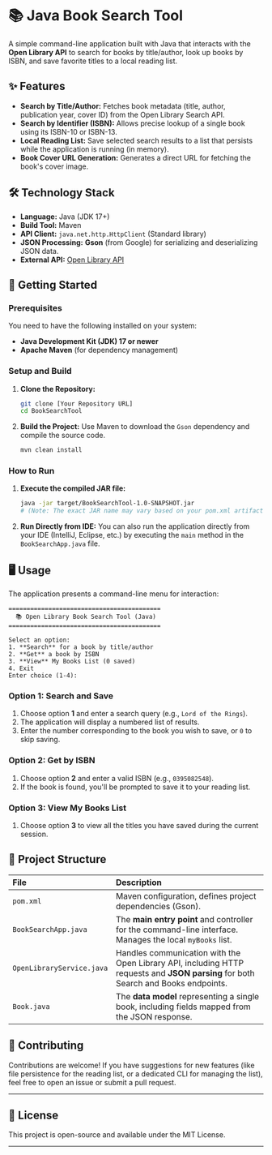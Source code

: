 # 📚 Java Book Search Tool

A simple command-line application built with Java that interacts with the **Open Library API** to search for books by title/author, look up books by ISBN, and save favorite titles to a local reading list.

## ✨ Features

  * **Search by Title/Author:** Fetches book metadata (title, author, publication year, cover ID) from the Open Library Search API.
  * **Search by Identifier (ISBN):** Allows precise lookup of a single book using its ISBN-10 or ISBN-13.
  * **Local Reading List:** Save selected search results to a list that persists while the application is running (in memory).
  * **Book Cover URL Generation:** Generates a direct URL for fetching the book's cover image.

## 🛠️ Technology Stack

  * **Language:** Java (JDK 17+)
  * **Build Tool:** Maven
  * **API Client:** `java.net.http.HttpClient` (Standard library)
  * **JSON Processing:** **Gson** (from Google) for serializing and deserializing JSON data.
  * **External API:** [Open Library API](https://openlibrary.org/developers/api)

## 🚀 Getting Started

### Prerequisites

You need to have the following installed on your system:

  * **Java Development Kit (JDK) 17 or newer**
  * **Apache Maven** (for dependency management)

### Setup and Build

1.  **Clone the Repository:**

    ```bash
    git clone [Your Repository URL]
    cd BookSearchTool
    ```

2.  **Build the Project:**
    Use Maven to download the `Gson` dependency and compile the source code.

    ```bash
    mvn clean install
    ```

### How to Run

1.  **Execute the compiled JAR file:**

    ```bash
    java -jar target/BookSearchTool-1.0-SNAPSHOT.jar 
    # (Note: The exact JAR name may vary based on your pom.xml artifactId/version)
    ```

2.  **Run Directly from IDE:**
    You can also run the application directly from your IDE (IntelliJ, Eclipse, etc.) by executing the `main` method in the `BookSearchApp.java` file.

## 🖥️ Usage

The application presents a command-line menu for interaction:

```
==========================================
  📚 Open Library Book Search Tool (Java)  
==========================================

Select an option:
1. **Search** for a book by title/author
2. **Get** a book by ISBN
3. **View** My Books List (0 saved)
4. Exit
Enter choice (1-4): 
```

### Option 1: Search and Save

1.  Choose option **1** and enter a search query (e.g., `Lord of the Rings`).
2.  The application will display a numbered list of results.
3.  Enter the number corresponding to the book you wish to save, or `0` to skip saving.

### Option 2: Get by ISBN

1.  Choose option **2** and enter a valid ISBN (e.g., `0395082548`).
2.  If the book is found, you'll be prompted to save it to your reading list.

### Option 3: View My Books List

1.  Choose option **3** to view all the titles you have saved during the current session.

## 📂 Project Structure

| File | Description |
| :--- | :--- |
| `pom.xml` | Maven configuration, defines project dependencies (Gson). |
| `BookSearchApp.java` | The **main entry point** and controller for the command-line interface. Manages the local `myBooks` list. |
| `OpenLibraryService.java` | Handles communication with the Open Library API, including HTTP requests and **JSON parsing** for both Search and Books endpoints. |
| `Book.java` | The **data model** representing a single book, including fields mapped from the JSON response. |

## 🤝 Contributing

Contributions are welcome\! If you have suggestions for new features (like file persistence for the reading list, or a dedicated CLI for managing the list), feel free to open an issue or submit a pull request.

-----

## 📝 License

This project is open-source and available under the MIT License.

-----
